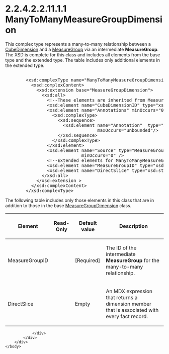 <html dir="LTR" xmlns:mshelp="http://msdn.microsoft.com/mshelp" xmlns:ddue="http://ddue.schemas.microsoft.com/authoring/2003/5" xmlns:xlink="http://www.w3.org/1999/xlink" xmlns:tool="http://www.microsoft.com/tooltip">
    <head>
        <meta http-equiv="Content-Type" content="text/html; CHARSET=utf-8"></meta>
        <meta name="save" content="history"></meta>
        <title>2.2.4.2.2.11.1.1 ManyToManyMeasureGroupDimension</title>
        <xml>
            <mshelp:toctitle title="2.2.4.2.2.11.1.1 ManyToManyMeasureGroupDimension"></mshelp:toctitle>
            <mshelp:rltitle title="[MS-SSAS]: ManyToManyMeasureGroupDimension"></mshelp:rltitle>
            <mshelp:keyword index="A" term="aacde85b-98c4-4626-91a0-7251c6db63ee"></mshelp:keyword>
            <mshelp:attr name="DCSext.ContentType" value="open specification"></mshelp:attr>
            <mshelp:attr name="AssetID" value="aacde85b-98c4-4626-91a0-7251c6db63ee"></mshelp:attr>
            <mshelp:attr name="TopicType" value="kbRef"></mshelp:attr>
            <mshelp:attr name="DCSext.Title" value="[MS-SSAS]: ManyToManyMeasureGroupDimension" />
        </xml>
    </head>
    <body>
        <div id="header">
            <h1 class="heading">2.2.4.2.2.11.1.1 ManyToManyMeasureGroupDimension</h1>
        </div>
        <div id="mainSection">
            <div id="mainBody">
                <div id="allHistory" class="saveHistory"></div>
                <div id="sectionSection0" class="section" name="collapseableSection">
                    

<p>This complex type represents a many-to-many relationship
between a <a href="7b4ec273-230d-4558-801f-3e7dff015ddc.md">CubeDimension</a>
and a <a href="da8a6ff0-01ea-491e-9041-c2d97f28544e.md">MeasureGroup</a> via
an intermediate <b>MeasureGroup</b>. The XSD is complete for this class and
includes all elements from the base type and the extended type. The table
includes only additional elements in the extended type.</p>

<dl>
<dd>
<div><pre>            
   &lt;xsd:complexType name=&quot;ManyToManyMeasureGroupDimension&quot;&gt;
     &lt;xsd:complexContent&gt;
       &lt;xsd:extension base=&quot;MeasureGroupDimension&quot;&gt;
         &lt;xsd:all&gt;
           &lt;!--These elements are inherited from MeasureGroupDimension--&gt;
           &lt;xsd:element name=&quot;CubeDimensionID&quot; type=&quot;xsd:string&quot;/&gt;
           &lt;xsd:element name=&quot;Annotations&quot; minOccurs=&quot;0&quot;&gt;
             &lt;xsd:complexType&gt;
               &lt;xsd:sequence&gt;
                 &lt;xsd:element name=&quot;Annotation&quot;  type=&quot;Annotation&quot; minOccurs=&quot;0&quot;
                              maxOccurs=&quot;unbounded&quot;/&gt;
               &lt;/xsd:sequence&gt;
             &lt;/xsd:complexType&gt;
           &lt;/xsd:element&gt;
           &lt;xsd:element name=&quot;Source&quot; type=&quot;MeasureGroupDimensionBinding&quot;
                        minOccurs=&quot;0&quot; /&gt;
           &lt;!--Extended elements for ManyToManyMeasureGroupDimension object--&gt;
           &lt;xsd:element name=&quot;MeasureGroupID&quot; type=&quot;xsd:string&quot; minOccurs=&quot;0&quot;/&gt;
           &lt;xsd:element name=&quot;DirectSlice&quot; type=&quot;xsd:string&quot; minOccurs=&quot;0&quot;/&gt;
         &lt;/xsd:all&gt;
       &lt;/xsd:extension &gt;
     &lt;/xsd:complexContent&gt;
   &lt;/xsd:complexType&gt;
</pre></div>
</dd></dl>

<p>The following table includes only those elements in this
class that are in addition to those in the base <a href="7309c97f-512e-4ada-8313-02f0ae8e21df.md">MeasureGroupDimension</a>
class.</p>

<table>
 <thead>
  <tr>
   <th>
   <p>Element</p>
   </th>
   <th>
   <p>Read-Only</p>
   </th>
   <th>
   <p>Default value</p>
   </th>
   <th>
   <p>Description</p>
   </th>
  </tr>
 </thead>
 <tr>
  <td>
  <p>MeasureGroupID</p>
  </td>
  <td>
  <p> </p>
  </td>
  <td>
  <p>[Required]</p>
  </td>
  <td>
  <p>The ID of the intermediate <b>MeasureGroup</b> for the
  many-to-many relationship.</p>
  </td>
 </tr>
 <tr>
  <td>
  <p>DirectSlice</p>
  </td>
  <td>
  <p> </p>
  </td>
  <td>
  <p>Empty</p>
  </td>
  <td>
  <p>An MDX expression that returns a dimension member that
  is associated with every fact record.</p>
  </td>
 </tr>
</table>

<p> </p>


                </div>
            </div>
        </div>
    </body>
</html>